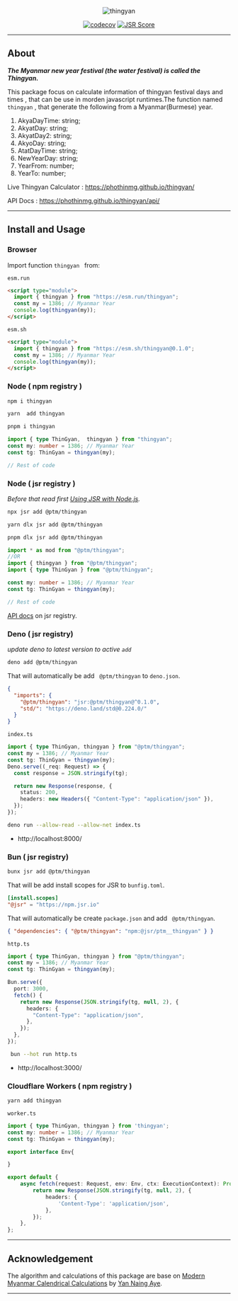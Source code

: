 
<div align="center">

![thingyan](https://imagedelivery.net/6bSk6wUa9UOwEesJAZQuoA/3428f0b9-c300-4d1b-de79-f0903221c000/public)


[![codecov](https://codecov.io/gh/phothinmg/thingyan/graph/badge.svg?token=hnukvMUKVl)](https://codecov.io/gh/phothinmg/thingyan) [![JSR Score](https://jsr.io/badges/@ptm/thingyan/score)](https://jsr.io/@ptm/thingyan)

</div>

---

## About

**_The Myanmar new year festival (the water festival) is called the Thingyan._**

This package focus on calculate information of thingyan festival days and times , that can be use in morden javascript runtimes.The function named `thingyan` , that generate the following from a Myanmar(Burmese) year.

1. AkyaDayTime: string;
2. AkyatDay: string;
3. AkyatDay2: string;
4. AkyoDay: string;
5. AtatDayTime: string;
6. NewYearDay: string;
7. YearFrom: number;
8. YearTo: number;

Live Thingyan Calculator : https://phothinmg.github.io/thingyan/

API Docs : https://phothinmg.github.io/thingyan/api/

---


## Install and Usage

### Browser

Import function `thingyan ` from:

`esm.run` 

```html
<script type="module">
  import { thingyan } from "https://esm.run/thingyan";
  const my = 1386; // Myanmar Year
  console.log(thingyan(my));
</script>
```

`esm.sh` 

```html
<script type="module">
  import { thingyan } from "https://esm.sh/thingyan@0.1.0";
  const my = 1386; // Myanmar Year
  console.log(thingyan(my));
</script>
```




### Node ( npm registry )

```bash
npm i thingyan
```

```bash
yarn  add thingyan
```

```bash
pnpm i thingyan
```

```ts
import { type ThinGyan,  thingyan } from "thingyan";
const my: number = 1386; // Myanmar Year
const tg: ThinGyan = thingyan(my);

// Rest of code

```

### Node ( jsr registry )

_Before that read first [Using JSR with Node.js](https://jsr.io/docs/with/node)._

```bash
npx jsr add @ptm/thingyan
```

```bash
yarn dlx jsr add @ptm/thingyan
```

```bash
pnpm dlx jsr add @ptm/thingyan
```

```ts
import * as mod from "@ptm/thingyan";
//OR
import { thingyan } from "@ptm/thingyan";
import { type ThinGyan } from "@ptm/thingyan";

const my: number = 1386; // Myanmar Year
const tg: ThinGyan = thingyan(my);

// Rest of code
```

[API docs](https://jsr.io/@ptm/thingyan/doc) on jsr registry.

### Deno ( jsr registry)



_update deno to latest version to active `add`_

```bash
deno add @ptm/thingyan
```

That will automatically be add ` @ptm/thingyan` to `deno.json`.

```json
{
  "imports": {
    "@ptm/thingyan": "jsr:@ptm/thingyan@^0.1.0",
    "std/": "https://deno.land/std@0.224.0/"
  }
}
```

`index.ts`

```ts
import { type ThinGyan, thingyan } from "@ptm/thingyan";
const my = 1386; // Myanmar Year
const tg: ThinGyan = thingyan(my);
Deno.serve((_req: Request) => {
  const response = JSON.stringify(tg);

  return new Response(response, {
    status: 200,
    headers: new Headers({ "Content-Type": "application/json" }),
  });
});
```

```bash
deno run --allow-read --allow-net index.ts
```

- http://localhost:8000/

### Bun ( jsr registry)



```bash
bunx jsr add @ptm/thingyan
```

That will be add install scopes for JSR to `bunfig.toml`.



```toml
[install.scopes]
"@jsr" = "https://npm.jsr.io"

```
That will automatically be create `package.json` and add ` @ptm/thingyan`.



```json
{ "dependencies": { "@ptm/thingyan": "npm:@jsr/ptm__thingyan" } }
```

`http.ts`

```ts
import { type ThinGyan, thingyan } from "@ptm/thingyan";
const my = 1386; // Myanmar Year
const tg: ThinGyan = thingyan(my);

Bun.serve({
  port: 3000,
  fetch() {
    return new Response(JSON.stringify(tg, null, 2), {
      headers: {
        "Content-Type": "application/json",
      },
    });
  },
});
```

```bash
 bun --hot run http.ts
```

- http://localhost:3000/



### Cloudflare Workers ( npm registry )

```bash
yarn add thingyan
```

`worker.ts`

```ts
import { type ThinGyan, thingyan } from 'thingyan';
const my: number = 1386; // Myanmar Year
const tg: ThinGyan = thingyan(my);

export interface Env{

}

export default {
	async fetch(request: Request, env: Env, ctx: ExecutionContext): Promise<Response> {
		return new Response(JSON.stringify(tg, null, 2), {
			headers: {
				'Content-Type': 'application/json',
			},
		});
	},
};

```

---

## Acknowledgement

The algorithm and calculations of this package are base on [Modern Myanmar Calendrical Calculations](https://github.com/yan9a/mmcal/blob/master/javascript/ceMmDateTime.js) by [Yan Naing Aye](https://scholar.google.com/citations?hl=en&user=MOmTzIwAAAAJ).

---








